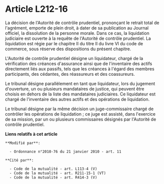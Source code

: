 # Article L212-16

La décision de l'Autorité de contrôle prudentiel, prononçant le retrait total de l'agrément, emporte de plein droit, à dater
de sa publication au Journal officiel, la dissolution de la personne morale. Dans ce cas, la liquidation judiciaire est
ouverte à la requête de l'Autorité de contrôle prudentiel. La liquidation est régie par le chapitre II du titre II du livre
VI du code de commerce, sous réserve des dispositions du présent chapitre.

L'Autorité de contrôle prudentiel désigne un liquidateur, chargé de la vérification des créances d'assurance ainsi que de
l'inventaire des actifs directement liés aux passifs, tels que les créances à l'égard des membres participants, des cédantes,
des réassureurs et des coassureurs.

Le tribunal désigne parallèlement en tant que liquidateur, lors du jugement d'ouverture, un ou plusieurs mandataires de
justice, qui peuvent être choisis en dehors de la liste des mandataires judiciaires. Ce liquidateur est chargé de
l'inventaire des autres actifs et des opérations de liquidation.

Le tribunal désigne par la même décision un juge-commissaire chargé de contrôler les opérations de liquidation ; ce juge est
assisté, dans l'exercice de sa mission, par un ou plusieurs commissaires désignés par l'Autorité de contrôle prudentiel.

**Liens relatifs à cet article**

	**Modifié par**:

	  - Ordonnance n°2010-76 du 21 janvier 2010 - art. 11

	**Cité par**:

	  - Code de la mutualité - art. L113-4 (V)
	  - Code de la mutualité - art. R211-15-1 (VT)
	  - Code de la mutualité - art. R414-3 (V)
